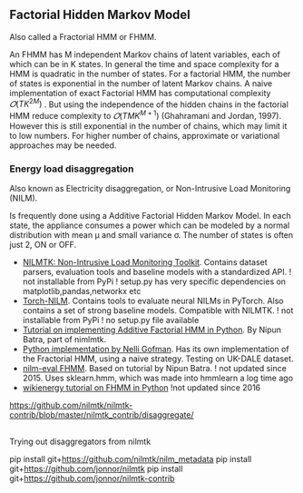 
## Factorial Hidden Markov Model

Also called a Fractorial HMM or FHMM.

An FHMM has M independent Markov chains of latent variables,
each of which can be in K states.
In general the time and space complexity for a HMM is quadratic in the number of states.
For a factorial HMM, the number of states is exponential in the number of latent Markov chains.
A naive implementation of exact Factorial HMM has computational complexity $𝑂({TK^{2M}})$ .
But using the independence of the hidden chains in the factorial HMM reduce complexity to $𝑂({TMK^{M+1}})$
(Ghahramani and Jordan, 1997).
However this is still exponential in the number of chains, which may limit it to low numbers.
For higher number of chains, approximate or variational approaches may be needed.

### Energy load disaggregation

Also known as Electricity disaggregation, or Non-Intrusive Load Monitoring (NILM). 

Is frequently done using a Additive Factorial Hidden Markov Model.
In each state, the appliance consumes a power which can be modeled by a normal distribution with mean μ and small variance σ.
The number of states is often just 2, ON or OFF.

- [NILMTK: Non-Intrusive Load Monitoring Toolkit](https://github.com/nilmtk/nilmtk).
Contains dataset parsers, evaluation tools and baseline models with a standardized API. 
! not installable from PyPi
! setup.py has very specific dependencies on matplotlib,pandas,networkx etc
- [Torch-NILM](https://github.com/Virtsionis/torch-nilm).
Contains tools to evaluate neural NILMs in PyTorch. Also contains a set of strong baseline models.
Compatible with NILMTK.
! not installable from PyPi 
! no setup.py file available
- [Tutorial on implementing Additive Factorial HMM in Python](https://nbviewer.org/github/nilmtk/nilmtk/blob/v0.1.0/notebooks/fhmm.ipynb). By Nipun Batra, part of nimlmtk.
- [Python implementation by Nelli Gofman](https://github.com/pipette/Electricity-load-disaggregation).
Has its own implementation of the Fractorial HMM, using a naive strategy.
Testing on UK-DALE dataset.
- [nilm-eval FHMM](https://github.com/beckel/nilm-eval/blob/master/Python/fhmm.py).
Based on tutorial by Nipun Batra.
! not updated since 2015. Uses sklearn.hmm, which was made into hmmlearn a log time ago
- [wikienergy tutorial on FHMM in Python](https://github.com/dssg/wikienergy/blob/master/docs/tutorials/FHMM_Tutorial.ipynb)
!not updated since 2016


https://github.com/nilmtk/nilmtk-contrib/blob/master/nilmtk_contrib/disaggregate/


##

Trying out disaggregators from nilmtk

pip install git+https://github.com/nilmtk/nilm_metadata
pip install git+https://github.com/jonnor/nilmtk
pip install git+https://github.com/jonnor/nilmtk-contrib


